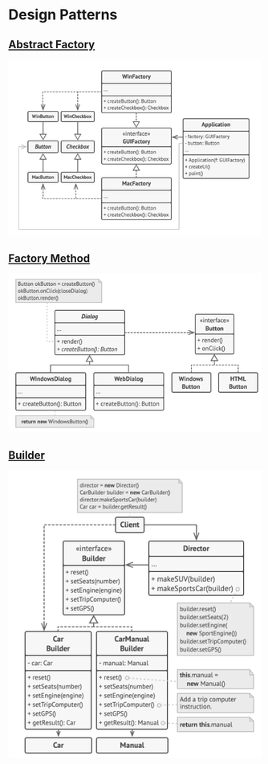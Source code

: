 # Design Patterns
## [Abstract Factory](https://refactoring.guru/design-patterns/abstract-factory)
![Pseudocode](pics/abstract_factory.png "Virtual Factory")

## [Factory Method](https://refactoring.guru/design-patterns/factory-method)
![Pseudocode](pics/factory_method.png "Factory Method")

## [Builder](https://refactoring.guru/design-patterns/builder)
![Pseudocode](pics/builder.png "Builder")
